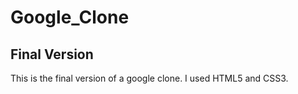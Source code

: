 # Google_Clone
## Final Version
This is the final version of a google clone. I used HTML5 and CSS3. 
